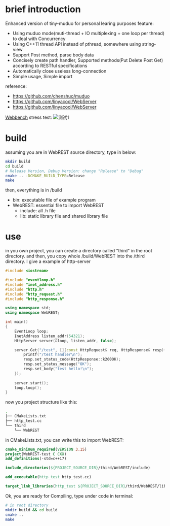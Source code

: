 # brief introduction
Enhanced version of tiny-muduo for personal learing purposes
feature:
* Using muduo mode(muti-thread + IO multiplexing + one loop per thread) to deal with Concurrency
* Using C++11 thread API instead of pthread, somewhere using string-view
* Support Post method, parse body data
* Concisely create path handler, Supported methods(Put Delete Post Get) according to RESTful specifications
* Automatically close useless long-connection
* Simple usage, Simple import


reference:
* https://github.com/chenshuo/muduo
* https://github.com/linyacool/WebServer
* https://github.com/linyacool/WebServer

[Webbench](https://github.com/EZLippi/WebBench) stress test:
![测试1](https://user-images.githubusercontent.com/65580753/232190372-c79511a4-a6d7-4a57-99b4-42a14f19c8de.png)


# build
assuming you are in WebREST source directory, type in below: 
```bash
mkdir build
cd build
# Release Version, Debug Version: change "Release" to "Debug"
cmake .. -DCMAKE_BUILD_TYPE=Release
make
```
then, everything is in /build
* bin: executable file of example program
* WebREST: essential file to import WebREST
  * include: all .h file
  * lib: static library file and shared library file

# use
in you own project, you can create a directory called "third" in the root directory.
and then, you copy whole /build/WebREST into the /third directory.
I give a example of http-server
```c++
#include <iostream>

#include "eventloop.h"
#include "inet_address.h"
#include "http.h"
#include "http_request.h"
#include "http_response.h"

using namespace std;
using namespace WebREST;

int main()
{
    EventLoop loop;
    InetAddress listen_addr(54321);
    HttpServer server(&loop, listen_addr, false);

    server.Get("/test", [](const HttpRequest& req, HttpResponse& resp){
        printf("/test handler\n");
        resp.set_status_code(HttpResponse::k200OK);
        resp.set_status_message("OK");
        resp.set_body("test hello!\n");
    });
    
    server.start();
    loop.loop();
}
```
now you project structure like this:
```bash
.
├── CMakeLists.txt
├── http_test.cc
└── third
    └── WebREST
```
in CMakeLists.txt, you can write this to import WebREST:
```CMake
cmake_minimum_required(VERSION 3.15)
project(WebREST-test C CXX)
add_definitions(-std=c++17)

include_directories(${PROJECT_SOURCE_DIR}/third/WebREST/include)

add_executable(http_test http_test.cc)

target_link_libraries(http_test ${PROJECT_SOURCE_DIR}/third/WebREST/lib/libWebREST-static.a -lpthread)
```
Ok, you are ready for Compiling, type under code in terminal:
```bash
# in root directory
mkdir build && cd build
cmake ..
make
```
